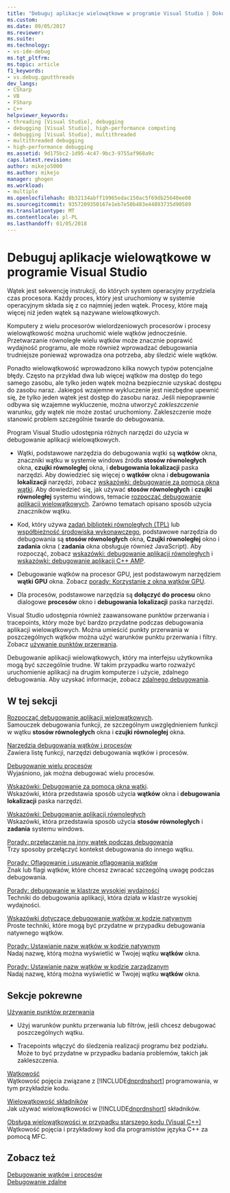 ```yaml
---
title: "Debuguj aplikacje wielowątkowe w programie Visual Studio | Dokumentacja firmy Microsoft"
ms.custom: 
ms.date: 09/05/2017
ms.reviewer: 
ms.suite: 
ms.technology:
- vs-ide-debug
ms.tgt_pltfrm: 
ms.topic: article
f1_keywords:
- vs.debug.gputthreads
dev_langs:
- CSharp
- VB
- FSharp
- C++
helpviewer_keywords:
- threading [Visual Studio], debugging
- debugging [Visual Studio], high-performance computing
- debugging [Visual Studio], multithreaded
- multithreaded debugging
- high-performance debugging
ms.assetid: 9d175bc2-1d95-4c47-9bc3-9755af968a9c
caps.latest.revision: 
author: mikejo5000
ms.author: mikejo
manager: ghogen
ms.workload:
- multiple
ms.openlocfilehash: 8b32134abff19965edac150ac5f69db25640ee08
ms.sourcegitcommit: 9357209350167e1eb7e50b483e44893735d90589
ms.translationtype: MT
ms.contentlocale: pl-PL
ms.lasthandoff: 01/05/2018
---
```

# <a name="debug-multithreaded-applications-in-visual-studio"></a>Debuguj aplikacje wielowątkowe w programie Visual Studio
Wątek jest sekwencję instrukcji, do których system operacyjny przydziela czas procesora. Każdy proces, który jest uruchomiony w systemie operacyjnym składa się z co najmniej jeden wątek. Procesy, które mają więcej niż jeden wątek są nazywane wielowątkowych.  
  
Komputery z wielu procesorów wielordzeniowych procesorów i procesy wielowątkowość można uruchomić wiele wątków jednocześnie. Przetwarzanie równoległe wielu wątków może znacznie poprawić wydajność programu, ale może również wprowadzać debugowania trudniejsze ponieważ wprowadza ona potrzeba, aby śledzić wiele wątków.  
  
Ponadto wielowątkowość wprowadzono kilka nowych typów potencjalne błędy. Często na przykład dwa lub więcej wątków ma dostęp do tego samego zasobu, ale tylko jeden wątek można bezpiecznie uzyskać dostępu do zasobu naraz. Jakiegoś wzajemne wykluczenie jest niezbędne upewnić się, że tylko jeden wątek jest dostęp do zasobu naraz. Jeśli niepoprawnie odbywa się wzajemne wykluczenie, można utworzyć *zakleszczenie* warunku, gdy wątek nie może zostać uruchomiony. Zakleszczenie może stanowić problem szczególnie twarde do debugowania.

Program Visual Studio udostępnia różnych narzędzi do użycia w debugowanie aplikacji wielowątkowych.

- Wątki, podstawowe narzędzia do debugowania wątki są **wątków** okna, znaczniki wątku w systemie windows źródła **stosów równoległych** okna, **czujki równoległej** okna, i **debugowania lokalizacji** paska narzędzi. Aby dowiedzieć się więcej o **wątków** okna i **debugowania lokalizacji** narzędzi, zobacz [wskazówki: debugowanie za pomocą okna wątki](../debugger/how-to-use-the-threads-window.md). Aby dowiedzieć się, jak używać **stosów równoległych** i **czujki równoległej** systemu windows, temacie [rozpocząć debugowanie aplikacji wielowątkowych](../debugger/get-started-debugging-multithreaded-apps.md). Zarówno tematach opisano sposób użycia znaczników wątku.
  
- Kod, który używa [zadań biblioteki równoległych (TPL)](/dotnet/standard/parallel-programming/task-parallel-library-tpl) lub [współbieżność środowiska wykonawczego](/cpp/parallel/concrt/concurrency-runtime/), podstawowe narzędzia do debugowania są **stosów równoległych** okna, **Czujki równoległej** okno i **zadania** okna ( **zadania** okna obsługuje również JavaScript). Aby rozpocząć, zobacz [wskazówki: debugowanie aplikacji równoległych](../debugger/walkthrough-debugging-a-parallel-application.md) i [wskazówki: debugowanie aplikacji C++ AMP](/cpp/parallel/amp/walkthrough-debugging-a-cpp-amp-application). 

- Debugowanie wątków na procesor GPU, jest podstawowym narzędziem **wątki GPU** okna. Zobacz [porady: Korzystanie z okna wątków GPU](../debugger/how-to-use-the-gpu-threads-window.md).  

- Dla procesów, podstawowe narzędzia są **dołączyć do procesu** okno dialogowe **procesów** okno i **debugowania lokalizacji** paska narzędzi.  
  
Visual Studio udostępnia również zaawansowane punktów przerwania i tracepoints, który może być bardzo przydatne podczas debugowania aplikacji wielowątkowych. Można umieścić punkty przerwania w poszczególnych wątków można użyć warunków punktu przerwania i filtry. Zobacz [używanie punktów przerwania](../debugger/using-breakpoints.md). 
  
Debugowanie aplikacji wielowątkowych, który ma interfejsu użytkownika mogą być szczególnie trudne. W takim przypadku warto rozważyć uruchomienie aplikacji na drugim komputerze i użycie, zdalnego debugowania. Aby uzyskać informacje, zobacz [zdalnego debugowania](../debugger/remote-debugging.md).  
  
## <a name="in-this-section"></a>W tej sekcji
 [Rozpocząć debugowanie aplikacji wielowątkowych](../debugger/get-started-debugging-multithreaded-apps.md).  
 Samouczek debugowania funkcji, ze szczególnym uwzględnieniem funkcji w wątku **stosów równoległych** okna i **czujki równoległej** okna.

 [Narzędzia debugowania wątków i procesów](../debugger/debug-threads-and-processes.md)  
 Zawiera listę funkcji, narzędzi debugowania wątków i procesów.  
  
 [Debugowanie wielu procesów](../debugger/debug-multiple-processes.md)  
 Wyjaśniono, jak można debugować wielu procesów.

 [Wskazówki: Debugowanie za pomocą okna wątki](../debugger/how-to-use-the-threads-window.md).  
 Wskazówki, która przedstawia sposób użycia **wątków** okna i **debugowania lokalizacji** paska narzędzi. 

 [Wskazówki: Debugowanie aplikacji równoległych](../debugger/walkthrough-debugging-a-parallel-application.md)  
 Wskazówki, która przedstawia sposób użycia **stosów równoległych** i **zadania** systemu windows.  
  
 [Porady: przełączanie na inny wątek podczas debugowania](../debugger/how-to-switch-to-another-thread-while-debugging.md)  
 Trzy sposoby przełączyć kontekst debugowania do innego wątku.  
  
 [Porady: Oflagowanie i usuwanie oflagowania wątków](../debugger/how-to-flag-and-unflag-threads.md)  
 Znak lub flagi wątków, które chcesz zwracać szczególną uwagę podczas debugowania.    
  
 [Porady: debugowanie w klastrze wysokiej wydajności](../debugger/how-to-debug-on-a-high-performance-cluster.md)  
 Techniki do debugowania aplikacji, która działa w klastrze wysokiej wydajności.  

 [Wskazówki dotyczące debugowanie wątków w kodzie natywnym](../debugger/tips-for-debugging-threads-in-native-code.md)  
 Proste techniki, które mogą być przydatne w przypadku debugowania natywnego wątków. 

 [Porady: Ustawianie nazw wątków w kodzie natywnym](../debugger/how-to-set-a-thread-name-in-native-code.md)  
 Nadaj nazwę, którą można wyświetlić w Twojej wątku **wątków** okna.  
  
 [Porady: Ustawianie nazw wątków w kodzie zarządzanym](../debugger/how-to-set-a-thread-name-in-managed-code.md)  
 Nadaj nazwę, którą można wyświetlić w Twojej wątku **wątków** okna. 
  
## <a name="related-sections"></a>Sekcje pokrewne  
 [Używanie punktów przerwania](../debugger/using-breakpoints.md)

 - Użyj warunków punktu przerwania lub filtrów, jeśli chcesz debugować poszczególnych wątku.  
  
 - Tracepoints włączyć do śledzenia realizacji programu bez podziału. Może to być przydatne w przypadku badania problemów, takich jak zakleszczenia.  
  
 [Wątkowość](/dotnet/standard/threading/index)  
 Wątkowość pojęcia związane z [!INCLUDE[dnprdnshort](../code-quality/includes/dnprdnshort_md.md)] programowania, w tym przykładzie kodu.  
  
 [Wielowątkowość składników](http://msdn.microsoft.com/Library/2fc31e68-fb71-4544-b654-0ce720478779)  
 Jak używać wielowątkowości w [!INCLUDE[dnprdnshort](../code-quality/includes/dnprdnshort_md.md)] składników.  
  
 [Obsługa wielowątkowości w przypadku starszego kodu (Visual C++)](/cpp/parallel/multithreading/multithreading-support-for-older-code-visual-cpp)  
 Wątkowość pojęcia i przykładowy kod dla programistów języka C++ za pomocą MFC.  
  
## <a name="see-also"></a>Zobacz też  
 [Debugowanie wątków i procesów](../debugger/debug-threads-and-processes.md)   
 [Debugowanie zdalne](../debugger/remote-debugging.md)